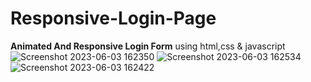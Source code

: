# Responsive-Login-Page
**Animated And Responsive Login Form** using html,css & javascript
![Screenshot 2023-06-03 162350](https://github.com/Angel2526/Responsive-Login-Page/assets/83410222/a2d510a5-b2d9-48be-ae48-e74eefa90a2b)
![Screenshot 2023-06-03 162534](https://github.com/Angel2526/Responsive-Login-Page/assets/83410222/eafd13f4-60ea-4914-8979-9edba45606d1)
![Screenshot 2023-06-03 162422](https://github.com/Angel2526/Responsive-Login-Page/assets/83410222/2fadf2a1-cb98-4c93-acc6-03d40e37df71)
